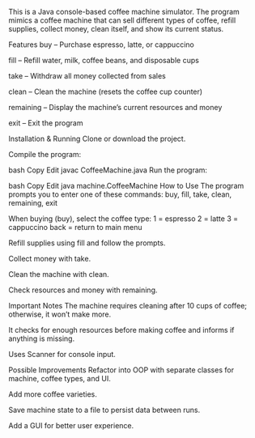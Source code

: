 
This is a Java console-based coffee machine simulator. The program mimics a coffee machine that can sell different types of coffee, refill supplies, collect money, clean itself, and show its current status.

Features
buy – Purchase espresso, latte, or cappuccino

fill – Refill water, milk, coffee beans, and disposable cups

take – Withdraw all money collected from sales

clean – Clean the machine (resets the coffee cup counter)

remaining – Display the machine’s current resources and money

exit – Exit the program

Installation & Running
Clone or download the project.

Compile the program:

bash
Copy
Edit
javac CoffeeMachine.java
Run the program:

bash
Copy
Edit
java machine.CoffeeMachine
How to Use
The program prompts you to enter one of these commands:
buy, fill, take, clean, remaining, exit

When buying (buy), select the coffee type:
1 = espresso
2 = latte
3 = cappuccino
back = return to main menu

Refill supplies using fill and follow the prompts.

Collect money with take.

Clean the machine with clean.

Check resources and money with remaining.

Important Notes
The machine requires cleaning after 10 cups of coffee; otherwise, it won’t make more.

It checks for enough resources before making coffee and informs if anything is missing.

Uses Scanner for console input.

Possible Improvements
Refactor into OOP with separate classes for machine, coffee types, and UI.

Add more coffee varieties.

Save machine state to a file to persist data between runs.

Add a GUI for better user experience.
